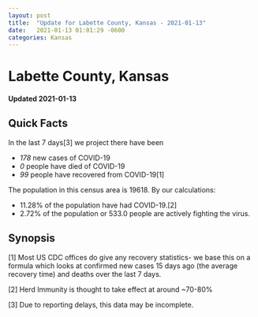 ```yaml
---
layout: post
title:  "Update for Labette County, Kansas - 2021-01-13"
date:   2021-01-13 01:01:29 -0600
categories: Kansas
---
```


# Labette County, Kansas
#### Updated 2021-01-13

## Quick Facts

In the last 7 days[3] we project there have been
- *178* new cases of COVID-19
- *0* people have died of COVID-19
- *99* people have recovered from COVID-19[1]

The population in this census area is 19618. By our calculations:
- 11.28% of the population have had COVID-19.[2]
- 2.72% of the population or 533.0 people are actively fighting the virus.

## Synopsis




[1] Most US CDC offices do give any recovery statistics- we base this on a formula which looks at confirmed new cases
15 days ago (the average recovery time) and deaths over the last 7 days.

[2] Herd Immunity is thought to take effect at around ~70-80%

[3] Due to reporting delays, this data may be incomplete.
 
    
